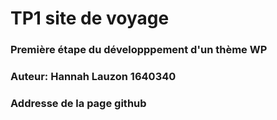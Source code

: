 # TP1 site de voyage
### Première étape du développpement d'un thème WP
### Auteur: Hannah Lauzon 1640340
### Addresse de la page github